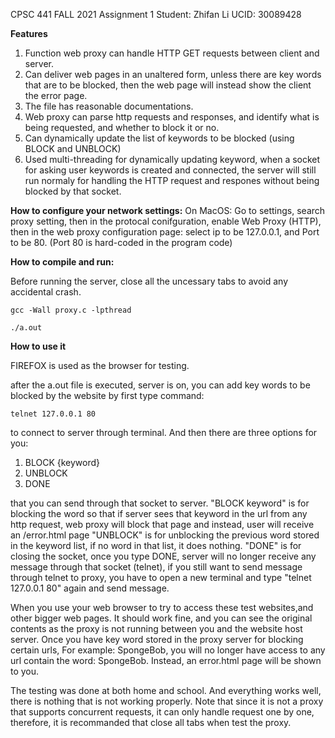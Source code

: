 CPSC 441 FALL 2021 Assignment 1 
Student: Zhifan Li 
UCID: 30089428

**********Features**********

1. Function web proxy can handle HTTP GET requests between client and server.
2. Can deliver web pages in an unaltered form, unless there are key words that are to be blocked, then the web page will instead show the client the error page.
3. The file has reasonable documentations.
4. Web proxy can parse http requests and responses, and identify what is being requested, and whether to block it or no.
5. Can dynamically update the list of keywords to be blocked (using BLOCK and UNBLOCK)
6. Used multi-threading for dynamically updating keyword, when a socket for asking user keywords is created and connected, the server will still run normaly for handling the HTTP request and respones without being blocked by that socket.

**********How to configure your network settings:**********
On MacOS:
Go to settings, search proxy setting, then in the protocal conifguration, 
enable Web Proxy (HTTP), then in the web proxy configuration page: select ip to be 127.0.0.1, and Port to be 80. (Port 80 is hard-coded in the program code)

**********How to compile and run:**********

Before running the server, close all the uncessary tabs to avoid any accidental crash.

    gcc -Wall proxy.c -lpthread

    ./a.out

**********How to use it**********

FIREFOX is used as the browser for testing.

after the a.out file is executed, server is on, you can add key words to be blocked by the website by first type command: 

    telnet 127.0.0.1 80

to connect to server through terminal.
And then there are three options for you:

1. BLOCK {keyword}
2. UNBLOCK
3. DONE

that you can send through that socket to server.
"BLOCK keyword" is for blocking the word so that if server sees that keyword in the url from any http request, web proxy will block that page and instead, user will receive an /error.html page
"UNBLOCK" is for unblocking the previous word stored in the keyword list, if no word in that list, it does nothing.
"DONE" is for closing the socket, once you type DONE, server will no longer receive any message through that socket (telnet), if you still want to send message through telnet to proxy, you have to open a new terminal and type "telnet 127.0.0.1 80" again and send message.

When you use your web browser to try to access these test websites,and other bigger web pages. It should work fine, and you can see the original contents as the proxy is not running between you and the website host server.
Once you have key word stored in the proxy server for blocking certain urls, For example: SpongeBob, you will no longer have access to any url contain the word: SpongeBob. Instead, an error.html page will be shown to you.

The testing was done at both home and school. And everything works well, there is nothing that is not working properly. Note that since it is not a proxy that supports concurrent requests, it can only handle request one by one, therefore, it is recommanded that close all tabs when test the proxy. 